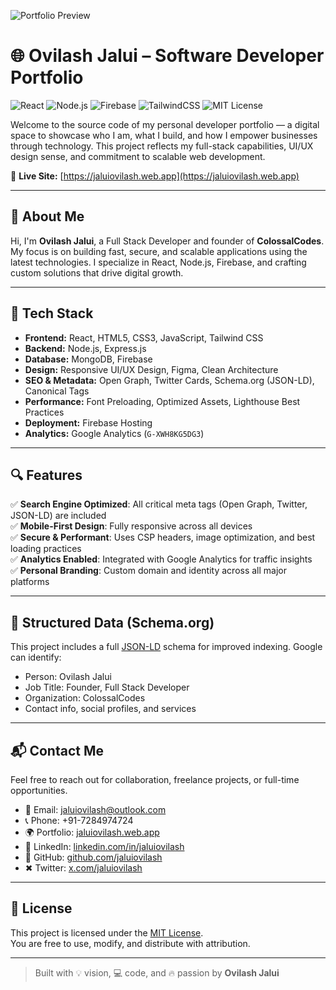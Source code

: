 ![Portfolio Preview](https://jaluiovilash.web.app/dodo.jpg)

# 🌐 Ovilash Jalui – Software Developer Portfolio

![React](https://img.shields.io/badge/React-20232A?style=for-the-badge&logo=react&logoColor=61DAFB)
![Node.js](https://img.shields.io/badge/Node.js-339933?style=for-the-badge&logo=nodedotjs&logoColor=white)
![Firebase](https://img.shields.io/badge/Firebase-ffca28?style=for-the-badge&logo=firebase&logoColor=black)
![TailwindCSS](https://img.shields.io/badge/TailwindCSS-06B6D4?style=for-the-badge&logo=tailwindcss&logoColor=white)
![MIT License](https://img.shields.io/badge/License-MIT-yellow.svg?style=for-the-badge)

Welcome to the source code of my personal developer portfolio — a digital space to showcase who I am, what I build, and how I empower businesses through technology. This project reflects my full-stack capabilities, UI/UX design sense, and commitment to scalable web development.

🔗 **Live Site:** [https://jaluiovilash.web.app](https://jaluiovilash.web.app)

---

## 🧠 About Me

Hi, I'm **Ovilash Jalui**, a Full Stack Developer and founder of **ColossalCodes**. My focus is on building fast, secure, and scalable applications using the latest technologies. I specialize in React, Node.js, Firebase, and crafting custom solutions that drive digital growth.

---

## 🚀 Tech Stack

- **Frontend:** React, HTML5, CSS3, JavaScript, Tailwind CSS
- **Backend:** Node.js, Express.js
- **Database:** MongoDB, Firebase
- **Design:** Responsive UI/UX Design, Figma, Clean Architecture
- **SEO & Metadata:** Open Graph, Twitter Cards, Schema.org (JSON-LD), Canonical Tags
- **Performance:** Font Preloading, Optimized Assets, Lighthouse Best Practices
- **Deployment:** Firebase Hosting
- **Analytics:** Google Analytics (`G-XWH8KG5DG3`)

---

## 🔍 Features

✅ **Search Engine Optimized**: All critical meta tags (Open Graph, Twitter, JSON-LD) are included  
✅ **Mobile-First Design**: Fully responsive across all devices  
✅ **Secure & Performant**: Uses CSP headers, image optimization, and best loading practices  
✅ **Analytics Enabled**: Integrated with Google Analytics for traffic insights  
✅ **Personal Branding**: Custom domain and identity across all major platforms

---

## 👤 Structured Data (Schema.org)

This project includes a full [JSON-LD](https://json-ld.org/) schema for improved indexing. Google can identify:

- Person: Ovilash Jalui
- Job Title: Founder, Full Stack Developer
- Organization: ColossalCodes
- Contact info, social profiles, and services

---

## 📬 Contact Me

Feel free to reach out for collaboration, freelance projects, or full-time opportunities.

- 📧 Email: [jaluiovilash@outlook.com](mailto:jaluiovilash@outlook.com)
- 📞 Phone: +91-7284974724
- 🌍 Portfolio: [jaluiovilash.web.app](https://jaluiovilash.web.app)
- 💼 LinkedIn: [linkedin.com/in/jaluiovilash](https://www.linkedin.com/in/jaluiovilash/)
- 🐙 GitHub: [github.com/jaluiovilash](https://github.com/jaluiovilash)
- ✖ Twitter: [x.com/jaluiovilash](https://x.com/jaluiovilash)

---

## 📜 License

This project is licensed under the [MIT License](LICENSE).  
You are free to use, modify, and distribute with attribution.

---

> Built with 💡 vision, 💻 code, and 🔥 passion by **Ovilash Jalui**
